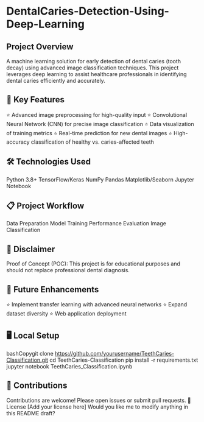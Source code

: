 # DentalCaries-Detection-Using-Deep-Learning
## Project Overview
A machine learning solution for early detection of dental caries (tooth decay) using advanced image classification techniques. This project leverages deep learning to assist healthcare professionals in identifying dental caries efficiently and accurately.

##  🚀 Key Features
⭐ Advanced image preprocessing for high-quality input
⭐ Convolutional Neural Network (CNN) for precise image classification
⭐ Data visualization of training metrics
⭐ Real-time prediction for new dental images
⭐ High-accuracy classification of healthy vs. caries-affected teeth

## 🛠️ Technologies Used
Python 3.8+
TensorFlow/Keras
NumPy
Pandas
Matplotlib/Seaborn
Jupyter Notebook

## 📋 Project Workflow

Data Preparation
Model Training
Performance Evaluation
Image Classification

## 🚨 Disclaimer
Proof of Concept (POC): This project is for educational purposes and should not replace professional dental diagnosis.

## 🎯 Future Enhancements
⭐ Implement transfer learning with advanced neural networks
⭐ Expand dataset diversity
⭐ Web application deployment

## 🖥️ Local Setup
bashCopygit clone https://github.com/yourusername/TeethCaries-Classification.git
cd TeethCaries-Classification
pip install -r requirements.txt
jupyter notebook TeethCaries_Classification.ipynb

## 🤝 Contributions
Contributions are welcome! Please open issues or submit pull requests.
📄 License
[Add your license here]
Would you like me to modify anything in this README draft?
